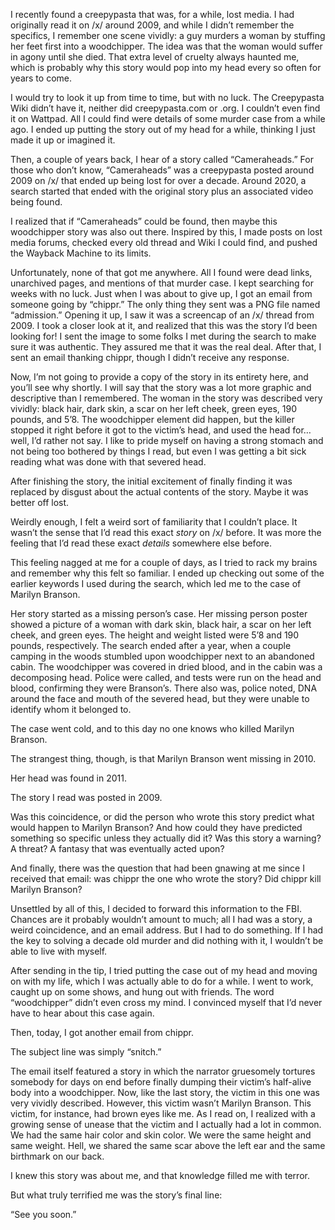 I recently found a creepypasta that was, for a while, lost media. I had originally read it on /x/ around 2009, and while I didn’t remember the specifics, I remember one scene vividly: a guy murders a woman by stuffing her feet first into a woodchipper. The idea was that the woman would suffer in agony until she died. That extra level of cruelty always haunted me, which is probably why this story would pop into my head every so often for years to come. 

I would try to look it up from time to time, but with no luck. The Creepypasta Wiki didn’t have it, neither did creepypasta.com or .org. I couldn’t even find it on Wattpad. All I could find were details of some murder case from a while ago. I ended up putting the story out of my head for a while, thinking I just made it up or imagined it. 

Then, a couple of years back, I hear of a story called “Cameraheads.” For those who don’t know, “Cameraheads” was a creepypasta posted around 2009 on /x/ that ended up being lost for over a decade. Around 2020, a search started that ended with the original story plus an associated video being found. 

I realized that if “Cameraheads” could be found, then maybe this woodchipper story was also out there. Inspired by this, I made posts on lost media forums, checked every old thread and Wiki I could find, and pushed the Wayback Machine to its limits. 

Unfortunately, none of that got me anywhere. All I found were dead links, unarchived pages, and mentions of that murder case. I kept searching for weeks with no luck. Just when I was about to give up, I got an email from someone going by “chippr.” The only thing they sent was a PNG file named “admission.” Opening it up, I saw it was a screencap of an /x/ thread from 2009. I took a closer look at it, and realized that this was the story I’d been looking for! I sent the image to some folks I met during the search to make sure it was authentic. They assured me that it was the real deal. After that, I sent an email thanking chippr, though I didn’t receive any response. 

Now, I’m not going to provide a copy of the story in its entirety here, and you’ll see why shortly. I will say that the story was a lot more graphic and descriptive than I remembered. The woman in the story was described very vividly: black hair, dark skin, a scar on her left cheek, green eyes, 190 pounds, and 5’8. The woodchipper element did happen, but the killer stopped it right before it got to the victim’s head, and used the head for…well, I’d rather not say. I like to pride myself on having a strong stomach and not being too bothered by things I read, but even I was getting a bit sick reading what was done with that severed head. 

After finishing the story, the initial excitement of finally finding it was replaced by disgust about the actual contents of the story. Maybe it was better off lost.

Weirdly enough, I felt a weird sort of familiarity that I couldn’t place. It wasn’t the sense that I’d read this exact *story* on /x/ before. It was more the feeling that I’d read these exact *details* somewhere else before. 

This feeling nagged at me for a couple of days, as I tried to rack my brains and remember why this felt so familiar. I ended up checking out some of the earlier keywords I used during the search, which led me to the case of Marilyn Branson. 

Her story started as a missing person’s case. Her missing person poster showed a picture of a woman with dark skin, black hair, a scar on her left cheek, and green eyes. The height and weight listed were 5’8 and 190 pounds, respectively. The search ended after a year, when a couple camping in the woods stumbled upon woodchipper next to an abandoned cabin. The woodchipper was covered in dried blood, and in the cabin was a decomposing head. Police were called, and tests were run on the head and blood, confirming they were Branson’s. There also was, police noted, DNA around the face and mouth of the severed head, but they were unable to identify whom it belonged to. 

The case went cold, and to this day no one knows who killed Marilyn Branson.

The strangest thing, though, is that Marilyn Branson went missing in 2010. 

Her head was found in 2011.

The story I read was posted in 2009. 

Was this coincidence, or did the person who wrote this story predict what would happen to Marilyn Branson? And how could they have predicted something so specific unless they actually did it? Was this story a warning? A threat? A fantasy that was eventually acted upon? 

And finally, there was the question that had been gnawing at me since I received that email: was chippr the one who wrote the story? Did chippr kill Marilyn Branson? 

Unsettled by all of this, I decided to forward this information to the FBI. Chances are it probably wouldn’t amount to much; all I had was a story, a weird coincidence, and an email address. But I had to do something. If I had the key to solving a decade old murder and did nothing with it, I wouldn’t be able to live with myself.

After sending in the tip, I tried putting the case out of my head and moving on with my life, which I was actually able to do for a while. I went to work, caught up on some shows, and hung out with friends. The word “woodchipper” didn’t even cross my mind. I convinced myself that I’d never have to hear about this case again. 

Then, today, I got another email from chippr. 

The subject line was simply “snitch.”

The email itself featured a story in which the narrator gruesomely tortures somebody for days on end before finally dumping their victim’s half-alive body into a woodchipper. Now, like the last story, the victim in this one was very vividly described. However, this victim wasn’t Marilyn Branson. This victim, for instance, had brown eyes like me. As I read on, I realized with a growing sense of unease that the victim and I actually had a lot in common. We had the same hair color and skin color. We were the same height and same weight. Hell, we shared the same scar above the left ear and the same birthmark on our back. 

I knew this story was about me, and that knowledge filled me with terror.

But what truly terrified me was the story’s final line:

“See you soon.”  

&#x200B;